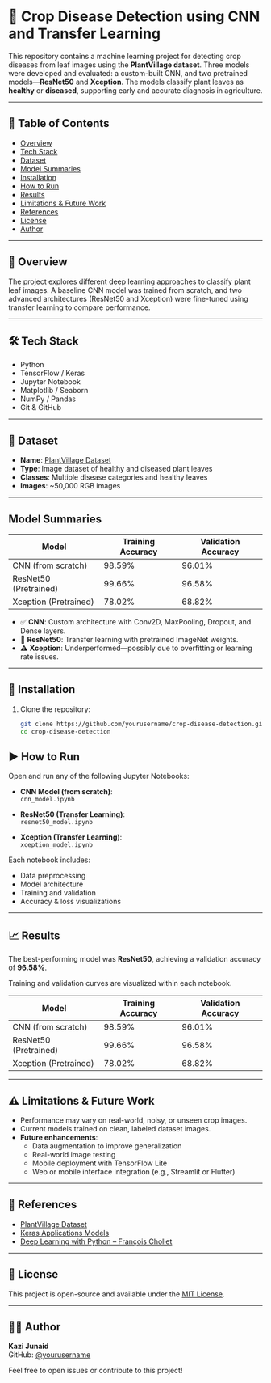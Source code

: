 # 🌿 Crop Disease Detection using CNN and Transfer Learning

This repository contains a machine learning project for detecting crop diseases from leaf images using the **PlantVillage dataset**. Three models were developed and evaluated: a custom-built CNN, and two pretrained models—**ResNet50** and **Xception**. The models classify plant leaves as **healthy** or **diseased**, supporting early and accurate diagnosis in agriculture.

---

## 📂 Table of Contents

- [Overview](#overview)
- [Tech Stack](#tech-stack)
- [Dataset](#dataset)
- [Model Summaries](#model-summaries)
- [Installation](#installation)
- [How to Run](#how-to-run)
- [Results](#results)
- [Limitations & Future Work](#limitations--future-work)
- [References](#references)
- [License](#license)
- [Author](#author)

---

## 📜 Overview

The project explores different deep learning approaches to classify plant leaf images. A baseline CNN model was trained from scratch, and two advanced architectures (ResNet50 and Xception) were fine-tuned using transfer learning to compare performance.

---

## 🛠 Tech Stack

- Python
- TensorFlow / Keras
- Jupyter Notebook
- Matplotlib / Seaborn
- NumPy / Pandas
- Git & GitHub

---

## 🌱 Dataset

- **Name**: [PlantVillage Dataset](https://www.kaggle.com/datasets/emmarex/plantdisease)
- **Type**: Image dataset of healthy and diseased plant leaves
- **Classes**: Multiple disease categories and healthy leaves
- **Images**: ~50,000 RGB images

---

## Model Summaries

| Model               | Training Accuracy | Validation Accuracy |
|---------------------|-------------------|----------------------|
| CNN (from scratch)  | 98.59%            | 96.01%               |
| ResNet50 (Pretrained) | 99.66%            | 96.58%               |
| Xception (Pretrained) | 78.02%            | 68.82%               |

- ✅ **CNN**: Custom architecture with Conv2D, MaxPooling, Dropout, and Dense layers.
- 🔁 **ResNet50**: Transfer learning with pretrained ImageNet weights.
- ⚠️ **Xception**: Underperformed—possibly due to overfitting or learning rate issues.

---

## 💾 Installation

1. Clone the repository:
   ```bash
   git clone https://github.com/yourusername/crop-disease-detection.git
   cd crop-disease-detection


## ▶️ How to Run

Open and run any of the following Jupyter Notebooks:

- **CNN Model (from scratch)**:  
  `cnn_model.ipynb`

- **ResNet50 (Transfer Learning)**:  
  `resnet50_model.ipynb`

- **Xception (Transfer Learning)**:  
  `xception_model.ipynb`

Each notebook includes:
- Data preprocessing
- Model architecture
- Training and validation
- Accuracy & loss visualizations

---

## 📈 Results

The best-performing model was **ResNet50**, achieving a validation accuracy of **96.58%**.

Training and validation curves are visualized within each notebook.

| Model               | Training Accuracy | Validation Accuracy |
|---------------------|-------------------|----------------------|
| CNN (from scratch)  | 98.59%            | 96.01%               |
| ResNet50 (Pretrained) | 99.66%            | 96.58%               |
| Xception (Pretrained) | 78.02%            | 68.82%               |

---

## ⚠️ Limitations & Future Work

- Performance may vary on real-world, noisy, or unseen crop images.
- Current models trained on clean, labeled dataset images.
- **Future enhancements**:
  - Data augmentation to improve generalization
  - Real-world image testing
  - Mobile deployment with TensorFlow Lite
  - Web or mobile interface integration (e.g., Streamlit or Flutter)

---

## 🔗 References

- [PlantVillage Dataset](https://www.kaggle.com/datasets/emmarex/plantdisease)
- [Keras Applications Models](https://keras.io/api/applications/)
- [Deep Learning with Python – François Chollet](https://www.manning.com/books/deep-learning-with-python)

---

## 📄 License

This project is open-source and available under the [MIT License](LICENSE).

---

## 🙋‍♂️ Author

**Kazi Junaid**  
GitHub: [@yourusername](https://github.com/yourusername)

Feel free to open issues or contribute to this project!
